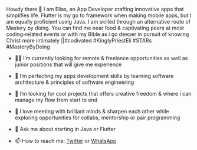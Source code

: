 Howdy there 👋
I am Elias, an App Developer crafting innovative apps that simplifies life. Flutter is my go to framework when making mobile apps, but I am equally proficient using Java. I am skilled through an alternative route of Mastery by doing. You can find me near food & captivating peers at most coding-related events or with my Bible as i go deeper in pursuit of knowing Christ more intimately ||#codivated #KinglyPriestEli #STARs #MasteryByDoing

+ 👨‍💻 I’m currently looking for remote & freelance opportunities as well as junior positions that will give me experience  

+ 🌱 I’m perfecting my apps development skills by learning software architecture & principles of software engineering

+ 👯 I’m looking for cool projects that offers creative freedom & where i can manage my flow from start to end


+ 🤔 I love meeting with brilliant minds & sharpen each other while exploring opportunities for collabs, mentorship or pair programming  

 
+ 💬 Ask me about starting in Java or Flutter

+ 📫 How to reach me: [Twitter](https://twitter.com/Elisvobs) or [WhatsApp](https://api.whatsapp.com/send?phone=263717720731)

